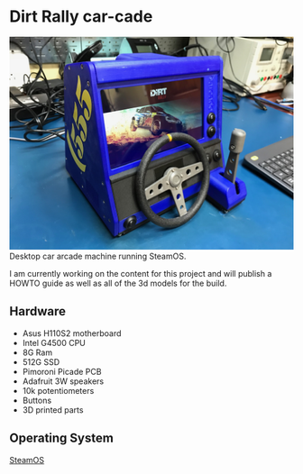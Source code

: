 # Dirt Rally car-cade
![assembled](enclosure/photos/IMG_3182.jpg "Assembled carcade")
Desktop car arcade machine running SteamOS. 

I am currently working on the content for this project and will publish a HOWTO guide as well as all of the 3d models for the build.


## Hardware
* Asus H110S2 motherboard
* Intel G4500 CPU
* 8G Ram
* 512G SSD
* Pimoroni Picade PCB
* Adafruit 3W speakers
* 10k potentiometers
* Buttons
* 3D printed parts

## Operating System
[SteamOS](http://store.steampowered.com/steamos/buildyourown)

